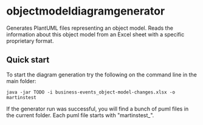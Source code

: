 # objectmodeldiagramgenerator
Generates PlantUML files representing an object model. Reads the information about this object model from an Excel sheet with a specific proprietary format.

## Quick start
To start the diagram generation try the following on the command line in the main folder:

```
java -jar TODO -i business-events_object-model-changes.xlsx -o martinstest
```
If the generator run was successful, you will find a bunch of puml files in the current folder. Each puml file starts with "martinstest_".
